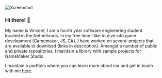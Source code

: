 ![Screenshot](https://user-images.githubusercontent.com/38536470/116479797-87a5c380-a880-11eb-885d-aec73d3a5578.png)
### Hi there! 👋 
My name is Vincent, I am a fourth year software engineering student located in the Netherlands. In my free time I like to dive into game development (Gamemaker, JS, C#). I have worked on several projects that are available to download (links in description). Amongst a number of public and private repositories, I maintain a library with sample projects for GameMaker Studio.



I maintain a portfolio where you can learn more about me and get in touch with me [here](https://www.vincenthendriks.com "Vincent's portfolio").
<!--
**Emperor2000/Emperor2000** is a ✨ _special_ ✨ repository because its `README.md` (this file) appears on your GitHub profile.-->
